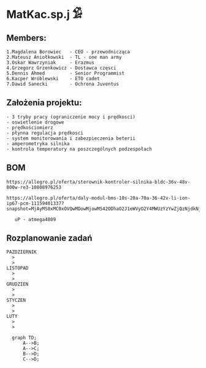 # MatKac.sp.j 𓀑
## Members:
    1.Magdalena Borowiec   - CEO - przewodnicząca 
    2.Mateusz Aniołkowski  - TL - one man army
    3.Oskar Wawrzyniak     - Erazmus 
    4.Grzegorz Grzenkowicz - Dostawca częsci
    5.Dennis Ahmed         - Senior Programmist
    6.Kacper Wróblewski    - ETO cadet
    7.Dawid Sanecki        - Ochrona Juventus


## Założenia projektu:
    - 3 tryby pracy (ograniczenie mocy i prędkosci)
    - oswietlenie drogowe
    - prędkościomierz
    - płynna regulacja prędkosci
    - system monitorowania i zabezpieczenia beterii
    - amperometryka silnika
    - kontrola temperatury na poszczególnych podzespołach
    

## BOM
    https://allegro.pl/oferta/sterownik-kontroler-silnika-bldc-36v-48v-800w-re3-10808976253

    https://allegro.pl/oferta/daly-modul-bms-10s-20a-70a-36-42v-li-ion-ip67-pcm-11159401337?snapshot=MjAyMS0xMC0xOVQwMDowMjowMS42ODhaO2J1eWVyO2Y4MWUzYzYwZjQzNjdkNjU3NGI4NjA5YmIzOWYzY2M3MTViNDBkOTQ3YjkyNTY3YjQxNDkxNTBjZDllMjg2YzQ%3D

       uP - atmega4809


## Rozplanowanie zadań
    PAZDZIERNIK
      >
      >
    LISTOPAD
      >
      >
    GRUDZIEN
      >
      >
    STYCZEN 
      >
      >
    LUTY
      >
      >

```mermaid
  graph TD;
      A-->B;
      A-->C;
      B-->D;
      C-->D;
```
 
